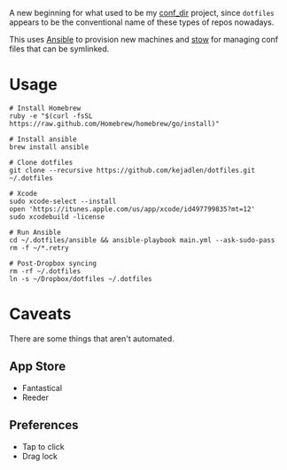 A new beginning for what used to be my
[conf_dir](https://github.com/kejadlen/conf_dir) project, since `dotfiles`
appears to be the conventional name of these types of repos nowadays.

This uses [Ansible](https://github.com/ansible/ansible) to provision new
machines and [stow](http://www.gnu.org/software/stow/) for managing conf
files that can be symlinked.

# Usage

``` shell
# Install Homebrew
ruby -e "$(curl -fsSL https://raw.github.com/Homebrew/homebrew/go/install)"

# Install ansible
brew install ansible

# Clone dotfiles
git clone --recursive https://github.com/kejadlen/dotfiles.git ~/.dotfiles

# Xcode
sudo xcode-select --install
open 'https://itunes.apple.com/us/app/xcode/id497799835?mt=12'
sudo xcodebuild -license

# Run Ansible
cd ~/.dotfiles/ansible && ansible-playbook main.yml --ask-sudo-pass
rm -f ~/*.retry

# Post-Dropbox syncing
rm -rf ~/.dotfiles
ln -s ~/Dropbox/dotfiles ~/.dotfiles
```

# Caveats

There are some things that aren't automated.

## App Store

- Fantastical
- Reeder

## Preferences

- Tap to click
- Drag lock
